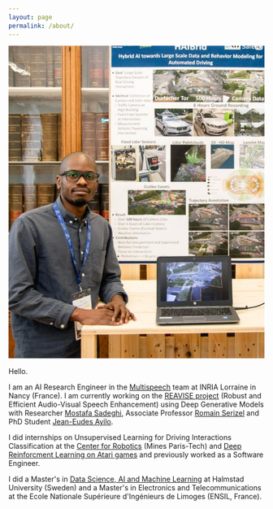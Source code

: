 ```yaml
---
layout: page
permalink: /about/
---
```




<img src="research-day1.jpg" class="profile-pic">


Hello.

I am an AI Research Engineer in the [Multispeech](https://www.inria.fr/en/multispeech) team at INRIA Lorraine in Nancy (France).
I am currently working on the [REAVISE project](https://msaadeghii.github.io/projects/) (Robust and Efficient Audio-Visual Speech Enhancement) using Deep Generative Models with Researcher [Mostafa Sadeghi](https://msaadeghii.github.io/), Associate Professor [Romain Serizel](https://members.loria.fr/RSerizel/) and PhD Student [Jean-Eudes Ayilo](https://fr.linkedin.com/in/jeaneudesayilo).

I did internships on Unsupervised Learning for Driving Interactions Classification at the [Center for Robotics](https://www.caor.minesparis.psl.eu/) (Mines Paris-Tech) and [Deep Reinforcment Learning on Atari games](https://medium.com/@mboungoucolombe/playing-atari-games-with-deep-reinforcement-learning-and-attention-d83312fe4f29) and previously worked as a Software Engineer.

I did a Master's in [Data Science, AI and Machine Learning](https://www.hh.se/english/education/programmes/masters-programme-in-information-technology---data-science-ai-and-machine-learning.html) at Halmstad University (Sweden) and a Master's in Electronics and Telecommunications at the Ecole Nationale Supérieure d'Ingénieurs de Limoges (ENSIL, France).
